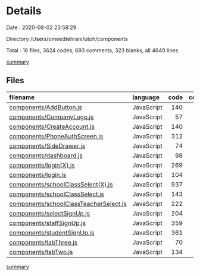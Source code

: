 # Details

Date : 2020-08-02 23:58:29

Directory /Users/omeedtehrani/utoh/components

Total : 16 files,  3624 codes, 693 comments, 323 blanks, all 4640 lines

[summary](results.md)

## Files
| filename | language | code | comment | blank | total |
| :--- | :--- | ---: | ---: | ---: | ---: |
| [components/AddButton.js](/components/AddButton.js) | JavaScript | 140 | 0 | 2 | 142 |
| [components/CompanyLogo.js](/components/CompanyLogo.js) | JavaScript | 57 | 2 | 8 | 67 |
| [components/CreateAccount.js](/components/CreateAccount.js) | JavaScript | 140 | 3 | 11 | 154 |
| [components/PhoneAuthScreen.js](/components/PhoneAuthScreen.js) | JavaScript | 312 | 23 | 20 | 355 |
| [components/SideDrawer.js](/components/SideDrawer.js) | JavaScript | 74 | 3 | 11 | 88 |
| [components/dashboard.js](/components/dashboard.js) | JavaScript | 98 | 64 | 35 | 197 |
| [components/login(X).js](/components/login(X).js) | JavaScript | 269 | 98 | 37 | 404 |
| [components/login.js](/components/login.js) | JavaScript | 104 | 6 | 14 | 124 |
| [components/schoolClassSelect(X).js](/components/schoolClassSelect(X).js) | JavaScript | 937 | 130 | 59 | 1,126 |
| [components/schoolClassSelect.js](/components/schoolClassSelect.js) | JavaScript | 143 | 3 | 11 | 157 |
| [components/schoolClassTeacherSelect.js](/components/schoolClassTeacherSelect.js) | JavaScript | 222 | 59 | 9 | 290 |
| [components/selectSignUp.js](/components/selectSignUp.js) | JavaScript | 204 | 43 | 17 | 264 |
| [components/staffSignUp.js](/components/staffSignUp.js) | JavaScript | 359 | 110 | 29 | 498 |
| [components/studentSignUp.js](/components/studentSignUp.js) | JavaScript | 361 | 116 | 32 | 509 |
| [components/tabThree.js](/components/tabThree.js) | JavaScript | 70 | 25 | 16 | 111 |
| [components/tabTwo.js](/components/tabTwo.js) | JavaScript | 134 | 8 | 12 | 154 |

[summary](results.md)